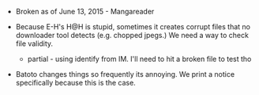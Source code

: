  * Broken as of June 13, 2015 - Mangareader

 * Because E-H's H@H is stupid, sometimes it creates corrupt files that no downloader tool detects (e.g. chopped jpegs.) We need a way to check file validity.
   * partial - using identify from IM. I'll need to hit a broken file to test tho

 * Batoto changes things so frequently its annoying. We print a notice specifically because this is the case.
